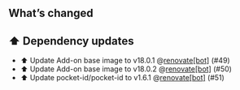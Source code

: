 ## What’s changed

## ⬆️ Dependency updates

- ⬆️ Update Add-on base image to v18.0.1 @[renovate[bot]](https://github.com/apps/renovate) (#49)
- ⬆️ Update Add-on base image to v18.0.2 @[renovate[bot]](https://github.com/apps/renovate) (#50)
- ⬆️ Update pocket-id/pocket-id to v1.6.1 @[renovate[bot]](https://github.com/apps/renovate) (#51)
